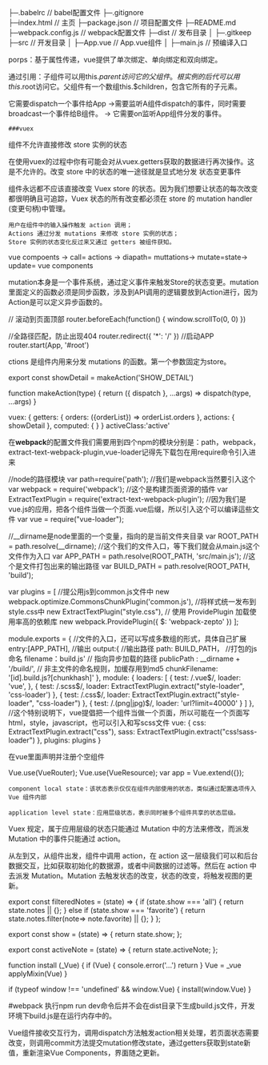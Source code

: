 ├─.babelrc      // babel配置文件
├─.gitignore    
├─index.html        // 主页
├─package.json      // 项目配置文件
├─README.md  
├─webpack.config.js // webpack配置文件
├─dist          // 发布目录
│   ├─.gitkeep       
├─src           // 开发目录 
│   ├─App.vue       // App.vue组件
│   ├─main.js       // 预编译入口




porps：基于属性传递，vue提供了单次绑定、单向绑定和双向绑定。

通过引用：子组件可以用this.$parent访问它的父组件。根实例的后代可以用this.$root访问它。父组件有一个数组this.$children，包含它所有的子元素。

它需要dispatch一个事件给App ->需要监听A组件dispatch的事件，同时需要broadcast一个事件给B组件。
-> 它需要on监听App组件分发的事件。


    ###vuex

组件不允许直接修改 store 实例的状态

在使用vuex的过程中你有可能会对从vuex.getters获取的数据进行再次操作。这是不允许的。改变 store 中的状态的唯一途径就是显式地分发 状态变更事件

组件永远都不应该直接改变 Vuex store 的状态。因为我们想要让状态的每次改变都很明确且可追踪，Vuex 状态的所有改变都必须在 store 的 mutation handler (变更句柄)中管理。


    用户在组件中的输入操作触发 action 调用；
    Actions 通过分发 mutations 来修改 store 实例的状态；
    Store 实例的状态变化反过来又通过 getters 被组件获知。


vue compoents -> call= actions -> diapath= muttations->
mutate=state-> update= vue components

mutation本身是一个事件系统，通过定义事件来触发Store的状态变更。mutation里面定义的函数必须是同步函数，涉及到API调用的逻辑要放到Action进行，因为Action是可以定义异步函数的。

// 滚动到页面顶部
router.beforeEach(function() {
  window.scrollTo(0, 0)
})

//全路径匹配，防止出现404
router.redirect({
  '*': '/'
})
//启动APP
router.start(App, '#root')

ctions 是组件内用来分发 mutations 的函数。第一个参数固定为store。

export const showDetail = makeAction('SHOW_DETAIL')

function makeAction(type) {
    return ({
    dispatch
    }, ...args) => dispatch(type, ...args)
}

vuex: {
    getters: {
    orders: ({orderList}) => orderList.orders
},
actions: {
    showDetail
},
computed: {
}
}
activeClass:'active'

在**webpack**的配置文件我们需要用到四个npm的模块分别是：path，webpack，extract-text-webpack-plugin,vue-loader记得先下载包在用require命令引入进来

//node的路径模块
var path=require('path');
//我们是webpack当然要引入这个
var webpack = require('webpack');
//这个是构建页面资源的插件
var ExtractTextPlugin = require('extract-text-webpack-plugin');
//因为我们是vue.js的应用，把各个组件当做一个页面.vue后缀，所以引入这个可以编译這些文件
var vue = require("vue-loader");


//__dirname是node里面的一个变量，指向的是当前文件夹目录
var ROOT_PATH = path.resolve(__dirname);
//这个我们的文件入口，等下我们就会从main.js这个文件作为入口
var APP_PATH = path.resolve(ROOT_PATH, 'src/main.js');
//这个是文件打包出来的输出路径
var BUILD_PATH = path.resolve(ROOT_PATH, 'build');

var plugins = [
  //提公用js到common.js文件中
  new webpack.optimize.CommonsChunkPlugin('common.js'),
  //将样式统一发布到style.css中
  new ExtractTextPlugin("style.css"),
 // 使用 ProvidePlugin 加载使用率高的依赖库
  new webpack.ProvidePlugin({
    $: 'webpack-zepto'
  })
];

module.exports = {
     //文件的入口，还可以写成多数组的形式，具体自己扩展
     entry:[APP_PATH],
     //输出
     output:{
         //输出路径
         path: BUILD_PATH，
         //打包的js命名
         filename：build.js'
         // 指向异步加载的路径
         publicPath : __dirname + '/build/',
         // 非主文件的命名规则，加缓存用到md5
         chunkFilename: '[id].build.js?[chunkhash]'
     },
     module: {
         loaders: [
              {
                test: /\.vue$/,
                loader: 'vue',
              },
              {
                test: /\.scss$/,
                loader: ExtractTextPlugin.extract("style-loader", 'css-loader')
              },
              {
                test: /\.css$/,
                loader: ExtractTextPlugin.extract("style-loader", "css-loader")
              },
              {
                test: /\.(png|jpg)$/,
                loader: 'url?limit=40000'
              }
         ]
    },
  //这个特别说明下，vue提倡把一个组件当做一个页面，所以可能在一个页面写html，style，javascript，也可以引入和写scss文件
  vue: {
    css: ExtractTextPlugin.extract("css"),
    sass: ExtractTextPlugin.extract("css!sass-loader")
  },
  plugins: plugins
}

在vue里面声明并注册个空组件

Vue.use(VueRouter);
Vue.use(VueResource);
var app = Vue.extend({});



    component local state：该状态表示仅仅在组件内部使用的状态，类似通过配置选项传入 Vue 组件内部

    application level state：应用层级状态，表示同时被多个组件共享的状态层级。


Vuex 规定，属于应用层级的状态只能通过 Mutation 中的方法来修改，而派发 Mutation 中的事件只能通过 action。

从左到又，从组件出发，组件中调用 action，在 action 这一层级我们可以和后台数据交互，比如获取初始化的数据源，或者中间数据的过滤等。然后在 action 中去派发 Mutation。Mutation 去触发状态的改变，状态的改变，将触发视图的更新。


export const filteredNotes = (state) => {
    if (state.show === 'all') {
    return state.notes || {};
} else if (state.show === 'favorite') 
{
return state.notes.filter(note=> note.favorite) || {};
}
};

export const show = (state) => {
    return state.show;
};

export const activeNote = (state) => {
    return state.activeNote;
};



function install (_Vue) {
    if (Vue) {
    console.error('...')
    return
}
Vue = _vue
applyMixin(Vue)
}

if (typeof window !== 'undefined' && window.Vue) {
    install(window.Vue)
}


#webpack
执行npm run dev命令后并不会在dist目录下生成build.js文件，开发环境下build.js是在运行内存中的。









Vue组件接收交互行为，调用dispatch方法触发action相关处理，若页面状态需要改变，则调用commit方法提交mutation修改state，通过getters获取到state新值，重新渲染Vue Components，界面随之更新。

